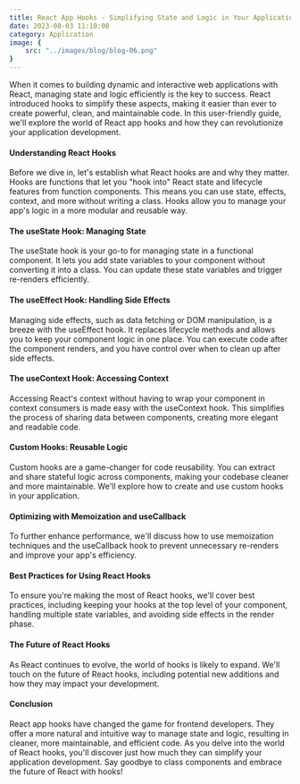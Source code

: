 ```yaml
---
title: React App Hooks - Simplifying State and Logic in Your Applications 
date: 2023-08-03 11:10:00
category: Application
image: {
	src: "../images/blog/blog-06.png"
}
---
```


When it comes to building dynamic and interactive web applications with React, managing state and logic efficiently is the key to success. React introduced hooks to simplify these aspects, making it easier than ever to create powerful, clean, and maintainable code. In this user-friendly guide, we'll explore the world of React app hooks and how they can revolutionize your application development.

#### Understanding React Hooks

Before we dive in, let's establish what React hooks are and why they matter. Hooks are functions that let you "hook into" React state and lifecycle features from function components. This means you can use state, effects, context, and more without writing a class. Hooks allow you to manage your app's logic in a more modular and reusable way.

#### The useState Hook: Managing State

The useState hook is your go-to for managing state in a functional component. It lets you add state variables to your component without converting it into a class. You can update these state variables and trigger re-renders efficiently.

#### The useEffect Hook: Handling Side Effects

Managing side effects, such as data fetching or DOM manipulation, is a breeze with the useEffect hook. It replaces lifecycle methods and allows you to keep your component logic in one place. You can execute code after the component renders, and you have control over when to clean up after side effects.

#### The useContext Hook: Accessing Context

Accessing React's context without having to wrap your component in context consumers is made easy with the useContext hook. This simplifies the process of sharing data between components, creating more elegant and readable code.

#### Custom Hooks: Reusable Logic

Custom hooks are a game-changer for code reusability. You can extract and share stateful logic across components, making your codebase cleaner and more maintainable. We'll explore how to create and use custom hooks in your application.

#### Optimizing with Memoization and useCallback

To further enhance performance, we'll discuss how to use memoization techniques and the useCallback hook to prevent unnecessary re-renders and improve your app's efficiency.

#### Best Practices for Using React Hooks

To ensure you're making the most of React hooks, we'll cover best practices, including keeping your hooks at the top level of your component, handling multiple state variables, and avoiding side effects in the render phase.

#### The Future of React Hooks

As React continues to evolve, the world of hooks is likely to expand. We'll touch on the future of React hooks, including potential new additions and how they may impact your development.

#### Conclusion

React app hooks have changed the game for frontend developers. They offer a more natural and intuitive way to manage state and logic, resulting in cleaner, more maintainable, and efficient code. As you delve into the world of React hooks, you'll discover just how much they can simplify your application development. Say goodbye to class components and embrace the future of React with hooks!
